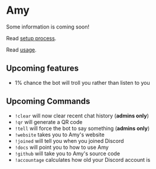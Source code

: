 # Amy

Some information is coming soon!

Read [setup process](setup).

Read [usage](usage).

## Upcoming features

* 1% chance the bot will troll you rather than listen to you

## Upcoming Commands

* `!clear` will now clear recent chat history (**admins only**)
* `!qr` will generate a QR code
* `!tell` will force the bot to say something (**admins only**)
* `!website` takes you to Amy's website
* `!joined` will tell you when you joined Discord
* `!docs` will point you to how to use Amy
* `!github` will take you to Amy's source code
* `!accountage` calculates how old your Discord account is
